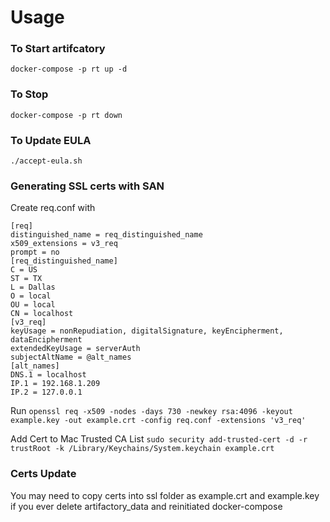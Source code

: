 # Usage

### To Start artifcatory
`docker-compose -p rt up -d`

### To Stop
`docker-compose -p rt down`

### To Update EULA
`./accept-eula.sh`

### Generating SSL certs with SAN
Create req.conf with
```
[req]
distinguished_name = req_distinguished_name
x509_extensions = v3_req
prompt = no
[req_distinguished_name]
C = US
ST = TX
L = Dallas
O = local
OU = local
CN = localhost
[v3_req]
keyUsage = nonRepudiation, digitalSignature, keyEncipherment, dataEncipherment
extendedKeyUsage = serverAuth
subjectAltName = @alt_names
[alt_names]
DNS.1 = localhost
IP.1 = 192.168.1.209
IP.2 = 127.0.0.1
```

Run
`openssl req -x509 -nodes -days 730 -newkey rsa:4096 -keyout example.key -out example.crt -config req.conf -extensions 'v3_req'`

Add Cert to Mac Trusted CA List
`sudo security add-trusted-cert -d -r trustRoot -k /Library/Keychains/System.keychain example.crt`

### Certs Update
You may need to copy certs into ssl folder as example.crt and example.key if you ever delete artifactory_data and reinitiated docker-compose
